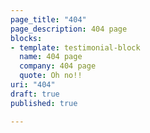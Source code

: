 ```yaml
---
page_title: "404"
page_description: 404 page
blocks:
- template: testimonial-block
  name: 404 page
  company: 404 page
  quote: Oh no!!
uri: "404"
draft: true
published: true

---
```

